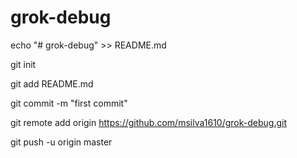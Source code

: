 # grok-debug

echo "# grok-debug" >> README.md

git init

git add README.md

git commit -m "first commit"

git remote add origin https://github.com/msilva1610/grok-debug.git

git push -u origin master

